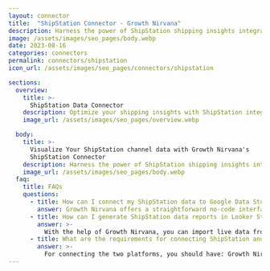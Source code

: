 ```yaml
---
layout: connector
title:  "ShipStation Connector - Growth Nirvana"
description: Harness the power of ShipStation shipping insights integrated into Looker Studio for strategic shipping decisions.
image: /assets/images/seo_pages/body.webp
date: 2023-08-16
categories: connectors
permalink: connectors/shipstation
icon_url: /assets/images/seo_pages/connectors/shipstation

sections:
  overview:
    title: >-
      ShipStation Data Connector
    description: Optimize your shipping insights with ShipStation integration. Seamlessly merge shipping data from ShipStation with Looker Studio's analytical capabilities, unlocking insights that drive shipping strategies, fulfillment analysis, and operational excellence.
    image_url: /assets/images/seo_pages/overview.webp

  body:
    title: >-
      Visualize Your ShipStation channel data with Growth Nirvana's
      ShipStation Connector
    description: Harness the power of ShipStation shipping insights integrated into Looker Studio for strategic shipping decisions.
    image_url: /assets/images/seo_pages/body.webp
  faq:
    title: FAQs
    questions:
      - title: How can I connect my ShipStation data to Google Data Studio/Looker Studio?
        answer: Growth Nirvana offers a straightforward no-code interface to connect to ShipStation data sources.
      - title: How can I generate ShipStation data reports in Looker Studio?
        answer: >-
          With the help of Growth Nirvana, you can import live data from ShipStation into Looker Studio. These data can be viewed in charts, tables, and dashboards to generate branded reports that can be shared instantly.
      - title: What are the requirements for connecting ShipStation and Looker Studio?
        answer: >-
          For connecting the two platforms, you should have: Growth Nirvana Account and ShipStation Ads Account
---
```

